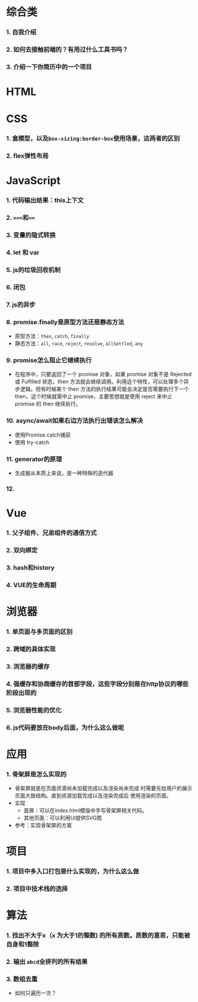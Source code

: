 # 综合类
### 1. 自我介绍
### 2. 如何去接触前端的？有用过什么工具书吗？
### 3. 介绍一下你简历中的一个项目
# HTML
# CSS
### 1. 盒模型，以及`box-sizing:border-box`使用场景，这两者的区别
### 2. flex弹性布局
# JavaScript
### 1. 代码输出结果：this上下文
### 2. `===`和`==`
### 3. 变量的隐式转换
### 4. let 和 var
### 5. js的垃圾回收机制
### 6. 闭包
### 7. js的异步
### 8. promise.finally是原型方法还是静态方法
- 原型方法：`then`, `catch`, `finally`
- 静态方法：`all`, `race`, `reject`, `resolve`, `allSettled`, `any`
### 9. promise怎么阻止它继续执行
   - 在程序中，只要返回了一个 promise 对象，如果 promise 对象不是 Rejected 或 Fulfilled 状态，then 方法就会继续调用。利用这个特性，可以处理多个异步逻辑。但有时候某个 then 方法的执行结果可能会决定是否需要执行下一个 then，这个时候就需中止 promise，主要思想就是使用 reject 来中止 promise 的 then 继续执行。
### 10. async/await如果右边方法执行出错该怎么解决
- 使用Promise.catch捕获
- 使用 try-catch
### 11. generator的原理
- 生成器从本质上来说，是一种特殊的迭代器
### 12. 
# Vue
### 1. 父子组件、兄弟组件的通信方式
### 2. 双向绑定
### 3. hash和history
### 4. VUE的生命周期
# 浏览器
### 1. 单页面与多页面的区别
### 2. 跨域的具体实现
### 3. 浏览器的缓存
### 4. 强缓存和协商缓存的首部字段，这些字段分别是在http协议的哪些阶段出现的
### 5. 浏览器性能的优化
### 6. js代码要放在body后面，为什么这么做呢
# 应用
### 1. 骨架屏是怎么实现的
- 骨架屏就是在页面资源尚未加载完成以及渲染尚未完成 时需要先给用户的展示页面大致结构。直到资源加载完成以及渲染完成后 使用渲染的页面。
- 实现
  - 首屏：可以在index.html模版中手写骨架屏相关代码。
  - 其他页面：可以利用UI提供SVG图
- 参考：<a src="https://segmentfault.com/a/1190000040178183">实现骨架屏的方案</a>
# 项目
### 1. 项目中多入口打包是什么实现的，为什么这么做
### 2. 项目中技术栈的选择
# 算法
### 1. 找出不大于x（x 为大于1的整数) 的所有质数。质数的意思，只能被自身和1整除
### 2. 输出 `abcd`全排列的所有结果
### 3. 数组去重
- 如何只遍历一次？
